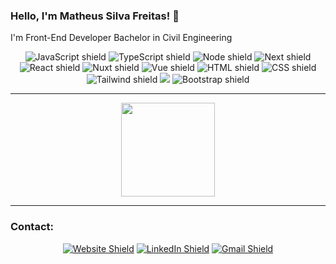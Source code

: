 ### Hello, I'm Matheus Silva Freitas! 👋

I'm Front-End Developer
Bachelor in Civil Engineering


<div align="center">
  <img src="https://img.shields.io/badge/JavaScript-F7DF1E?style=for-the-badge&logo=javascript&logoColor=black" alt="JavaScript shield">
  <img src="https://img.shields.io/badge/TypeScript-2D79C7?style=for-the-badge&logo=typescript&logoColor=white" alt="TypeScript shield">
  <img src="https://img.shields.io/badge/Node.js-65b04c?style=for-the-badge&logo=node.js&logoColor=white" alt="Node shield">
  <img src="https://img.shields.io/badge/Next.js-000000?style=for-the-badge&logo=vercel&logoColor=white" alt="Next shield"/>
  <img src="https://img.shields.io/badge/React.js-20232A?style=for-the-badge&logo=react&logoColor=61DAFB" alt="React shield"/>
  <img src="https://img.shields.io/badge/Nuxt.js-28fca7?style=for-the-badge&logo=nuxt.js&logoColor=black" alt="Nuxt shield"/>
  <img src="https://img.shields.io/badge/Vue.js-41B883?style=for-the-badge&logo=vue.js&logoColor=white" alt="Vue shield"/>
  <img src="https://img.shields.io/badge/HTML5-E34F26?style=for-the-badge&logo=html5&logoColor=white" alt="HTML shield">
  <img src="https://img.shields.io/badge/CSS3-1572B6?style=for-the-badge&logo=css3&logoColor=white" alt="CSS shield">
  <img src="https://img.shields.io/badge/TailwindCSS-06B6D4?style=for-the-badge&logo=tailwindcss&logoColor=white" alt="Tailwind shield"/>
  <img src="https://img.shields.io/badge/sass-CC6699?style=for-the-badge&logo=sass&logoColor=white"/>
  <img src="https://img.shields.io/badge/Bootstrap-7952B3?style=for-the-badge&logo=bootstrap&logoColor=white" alt="Bootstrap shield"/>
</div>

---
<div align='center'>
  <img height="150rem" src="https://github-readme-stats.vercel.app/api/top-langs/?username=msilvafreitas&layout=compact&theme=chartreuse-dark"/>
</div>

---

### Contact:
<div align='center'>
  <a href="https://msilvafreitas.dev.br/" target="_blank"><img src="https://img.shields.io/badge/Website-%23000000?style=for-the-badge&logo=nuxt.js&logoColor=00DC87" alt="Website Shield"></a>
  <a href="https://www.linkedin.com/in/msilvafreitas/" target="_blank"><img src="https://img.shields.io/badge/-LinkedIn-%230077B5?style=for-the-badge&logo=linkedin&logoColor=white" alt="LinkedIn Shield"></a>
  <a href="mailto:freitas1matheus+github@gmail.com" target="_blank"><img src="https://img.shields.io/badge/Email-EA4335?style=for-the-badge&logo=gmail&logoColor=white" alt="Gmail Shield"></a>
</div>
